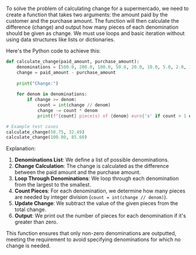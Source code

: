 To solve the problem of calculating change for a supermercado, we need to create a function that takes two arguments: the amount paid by the customer and the purchase amount. The function will then calculate the difference (change) and output how many pieces of each denomination should be given as change. We must use loops and basic iteration without using data structures like lists or dictionaries.

Here's the Python code to achieve this:

```python
def calculate_change(paid_amount, purchase_amount):
    denominations = [500.0, 200.0, 100.0, 50.0, 20.0, 10.0, 5.0, 2.0, 1.0, 0.5, 0.2, 0.1, 0.05, 0.02, 0.01]
    change = paid_amount - purchase_amount
    
    print("Change:")
    
    for denom in denominations:
        if change >= denom:
            count = int(change // denom)
            change -= count * denom
            print(f"{count} piece(s) of {denom} euro{'s' if count > 1 else ''}")

# Example test cases
calculate_change(50.75, 32.49)
calculate_change(100.00, 85.60)
```

Explanation:
1. **Denominations List**: We define a list of possible denominations.
2. **Change Calculation**: The change is calculated as the difference between the paid amount and the purchase amount.
3. **Loop Through Denominations**: We loop through each denomination from the largest to the smallest.
4. **Count Pieces**: For each denomination, we determine how many pieces are needed by integer division (`count = int(change // denom)`).
5. **Update Change**: We subtract the value of the given pieces from the total change.
6. **Output**: We print out the number of pieces for each denomination if it's greater than zero.

This function ensures that only non-zero denominations are outputted, meeting the requirement to avoid specifying denominations for which no change is needed.